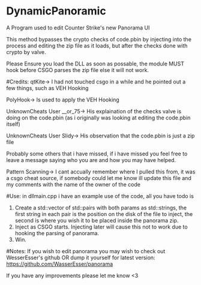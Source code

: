 # DynamicPanoramic

A Program used to edit Counter Strike's new Panorama UI

This method bypasses the crypto checks of code.pbin by injecting into the process and editing the zip file as it loads, but after the checks done with crypto by valve.

Please Ensure you load the DLL as soon as possable, the module MUST hook before CSGO parses the zip file else it will not work.

#Credits:
qtKite-> I had not touched csgo in a while and he pointed out a few things, such as VEH Hooking

PolyHook-> Is used to apply the VEH Hooking

UnknownCheats User __or_75-> His explaination of the checks valve is doing on the code.pbin (as i originally was looking at editing the code.pbin itself)

UnknownCheats User Slidy-> His observation that the code.pbin is just a zip file	

Probably some others that i have missed, if i have missed you feel free to leave a message saying who you are and how you may have helped.

Pattern Scanning-> I cant accually remember where I pulled this from, it was a csgo cheat source, if somebody could let me know ill update this file and my comments with the name of the owner of the code

#Use:
in dllmain.cpp i have an example use of the code, all you have todo is

1. Create a std::vector of std::pairs with both params as std::strings, the first string in each pair is the position on the disk of the file to inject, the second is where you wish it to be placed inside the panorama zip.
2. Inject as CSGO starts. Injecting later will cause this not to work due to hooking the parsing of panorama.
3. Win.

#Notes:
If you wish to edit panorama you may wish to check out WesserEsser's github OR dump it yourself for latest version: https://github.com/WasserEsser/panorama

If you have any improvements please let me know <3
